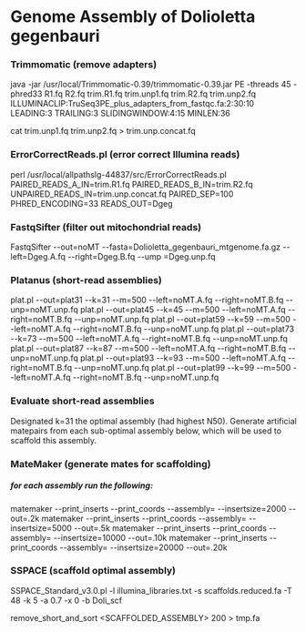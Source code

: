 # Genome Assembly of Dolioletta gegenbauri

### Trimmomatic (remove adapters)

java -jar /usr/local/Trimmomatic-0.39/trimmomatic-0.39.jar PE -threads 45 -phred33 R1.fq R2.fq trim.R1.fq trim.unp1.fq trim.R2.fq trim.unp2.fq ILLUMINACLIP:TruSeq3PE_plus_adapters_from_fastqc.fa:2:30:10 LEADING:3 TRAILING:3 SLIDINGWINDOW:4:15 MINLEN:36

cat trim.unp1.fq trim.unp2.fq > trim.unp.concat.fq

### ErrorCorrectReads.pl (error correct Illumina reads)

perl /usr/local/allpathslg-44837/src/ErrorCorrectReads.pl PAIRED_READS_A_IN=trim.R1.fq PAIRED_READS_B_IN=trim.R2.fq UNPAIRED_READS_IN=trim.unp.concat.fq PAIRED_SEP=100 PHRED_ENCODING=33 READS_OUT=Dgeg

### FastqSifter (filter out mitochondrial reads)

FastqSifter --out=noMT --fasta=Dolioletta_gegenbauri_mtgenome.fa.gz --left=Dgeg.A.fq --right=Dgeg.B.fq --ump =Dgeg.unp.fq

### Platanus (short-read assemblies)

plat.pl --out=plat31 --k=31 --m=500 --left=noMT.A.fq --right=noMT.B.fq --unp=noMT.unp.fq
plat.pl --out=plat45 --k=45 --m=500 --left=noMT.A.fq --right=noMT.B.fq --unp=noMT.unp.fq
plat.pl --out=plat59 --k=59 --m=500 --left=noMT.A.fq --right=noMT.B.fq --unp=noMT.unp.fq
plat.pl --out=plat73 --k=73 --m=500 --left=noMT.A.fq --right=noMT.B.fq --unp=noMT.unp.fq
plat.pl --out=plat87 --k=87 --m=500 --left=noMT.A.fq --right=noMT.B.fq --unp=noMT.unp.fq
plat.pl --out=plat93 --k=93 --m=500 --left=noMT.A.fq --right=noMT.B.fq --unp=noMT.unp.fq
plat.pl --out=plat99 --k=99 --m=500 --left=noMT.A.fq --right=noMT.B.fq --unp=noMT.unp.fq

### Evaluate short-read assemblies

Designated k=31 the optimal assembly (had highest N50). Generate artificial matepairs from each sub-optimal assembly below, which will be used to scaffold this assembly.

### MateMaker (generate mates for scaffolding)

##### for each assembly run the following:
matemaker --print_inserts --print_coords --assembly=<ASSEMBLY> --insertsize=2000 --out=<NAME>.2k
matemaker --print_inserts --print_coords --assembly=<ASSEMBLY> --insertsize=5000 --out=<NAME>.5k
matemaker --print_inserts --print_coords --assembly=<ASSEMBLY> --insertsize=10000 --out=<NAME>.10k
matemaker --print_inserts --print_coords --assembly=<ASSEMBLY> --insertsize=20000 --out=<NAME>.20k

### SSPACE (scaffold optimal assembly)

SSPACE_Standard_v3.0.pl -l illumina_libraries.txt -s scaffolds.reduced.fa -T 48 -k 5 -a 0.7 -x 0 -b Doli_scf

remove_short_and_sort <SCAFFOLDED_ASSEMBLY> 200 > tmp.fa



